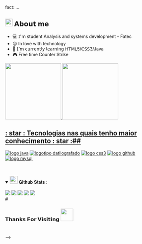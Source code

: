 fact: ...<h2> <img src="https://emoji.gg/assets/emoji/7279-vibecat.gif" width="24"/> 𝗔𝗯𝗼𝘂𝘁 𝗺𝗲 </h2>

- 💻 𝖨'𝗆 𝗌tudent Analysis and systems development - Fatec
- 😍 In love with technology   
- 🧠  𝖨’𝗆 𝖼𝗎𝗋𝗋𝖾𝗇𝗍𝗅𝗒 𝗅𝖾𝖺𝗋𝗇𝗂𝗇𝗀 𝖧𝖳𝖬𝖫5/𝖢𝖲𝖲3/Java
- 🎮 Free time Counter Strike


 <div>
  <a href="https://github.com/jaquelinerosa">
  <img height="180em" src="https://github-readme-stats.vercel.app/api?username=jaquelinerosa&show_icons=true&theme=dracula&include_all_commits=true&count_private=true"/>
  <img height="180em" src="https://github-readme-stats.vercel.app/api/top-langs/?username=jaquelinerosa&layout=compact&langs_count=7&theme=dracula"/>
</div>
 
 ## : star : Tecnologias nas quais tenho maior conhecimento : star :##
 [![ logo java ](https://img.shields.io/badge/Java-ED8B00?style=for-the-badge&logo=java&logoColor=white)](#)
 [![ logotipo datilografado ](https://img.shields.io/badge/TypeScript-007ACC?style=for-the-badge&logo=typescript&logoColor=white)](#)
[![ logo css3 ](https://img.shields.io/badge/CSS-239120?&style=for-the-badge&logo=css3&logoColor=white)](#)
[![ logo github ](https://img.shields.io/badge/GitHub-100000?style=for-the-badge&logo=github&logoColor=white)](#) 
[![ logo mysql ](https://img.shields.io/badge/MySQL-00000F?style=for-the-badge&logo=mysql&logoColor=white)](#)
 
 <br/>
<br/>
 
<details open="">
<summary>
  <img src="https://media.giphy.com/media/cj87CxfRtrUifF3Ryk/giphy.gif" height="25">
  <span> 𝐆𝐢𝐭𝐡𝐮𝐛 𝐒𝐭𝐚𝐭𝐬 : </span>
</summary>
<br>
  
 <div> 
  <a href="https://www.facebook.com/devjaqueline/" target="_blank"><img src="https://img.shields.io/badge/Facebook-1877F2?style=for-the-badge&logo=facebook&logoColor=white"></a>
  <a href="https://www.instagram.com/jaquelinerosa_1009" target="_blank"><img src="https://img.shields.io/badge/-Instagram-%23E4405F?style=for-the-badge&logo=instagram&logoColor=white" target="_blank"></a>
 <a href="https://discord.gg/EKWbKQFG" target="_blank"><img src="https://img.shields.io/badge/Discord-7289DA?style=for-the-badge&logo=discord&logoColor=white" target="_blank"></a> 
  <a href = "mailto:djjrosa@hotmail.com"><img src="https://img.shields.io/badge/Microsoft_Outlook-0078D4?style=for-the-badge&logo=microsoft-outlook&logoColor=white"></a>
  <a href="https://www.linkedin.com/in/jaquelinelaureanorosa/" target="_blank"><img src="https://img.shields.io/badge/-LinkedIn-%230077B5?style=for-the-badge&logo=linkedin&logoColor=white" target="_blank"></a> 
 
 
</div>
#

<h3>𝗧𝗵𝗮𝗻𝗸𝘀 𝗙𝗼𝗿 𝗩𝗶𝘀𝗶𝘁𝗶𝗻𝗴 <img height="40" src="https://media.giphy.com/media/3ohs7JG6cq7EWesFcQ/giphy.gif"> </h3>

#

-->
